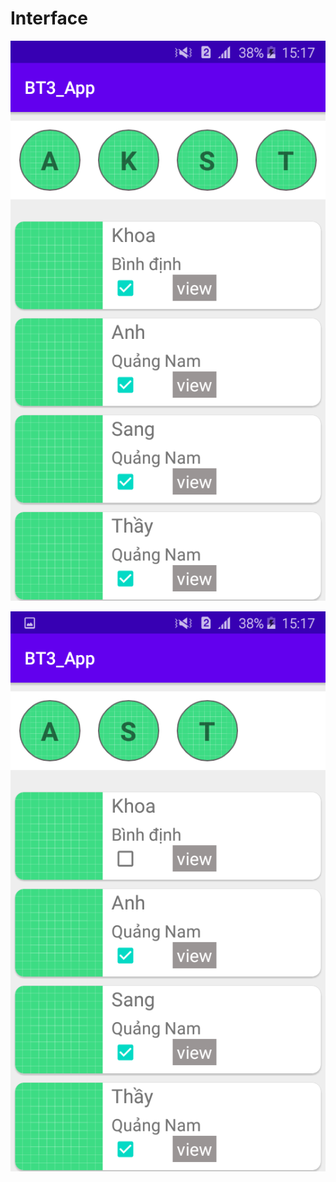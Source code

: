 # Interface


![app](https://github.com/quachhongkhoait/Interface/blob/master/app/src/main/res/drawable/img1.png) 

![app](https://github.com/quachhongkhoait/Interface/blob/master/app/src/main/res/drawable/img2.png) 
